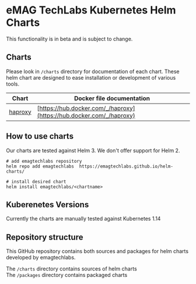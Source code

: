 # eMAG TechLabs Kubernetes Helm Charts

This functionality is in beta and is subject to change.

## Charts
Please look in `/charts` directory for documentation of each chart. 
These helm chart are designed to ease installation or development of various tools.

| Chart | Docker file documentation  |
|-------| -------------------------- |
|[haproxy](/charts/haproxy) | [https://hub.docker.com/_/haproxy](https://hub.docker.com/_/haproxy) |


## How to use charts
Our charts are tested against Helm 3. We don't offer support for Helm 2.

```shell script
# add emagtechlabs repository
helm repo add emagtechlabs  https://emagtechlabs.github.io/helm-charts/

# install desired chart
helm install emagtechlabs/<chartname>
```

## Kuberenetes Versions
Currently the charts are manually tested against Kubernetes 1.14

## Repository structure
This GitHub repository contains both sources and packages for helm charts developed by emagtechlabs.

The `/charts` directory contains sources of helm charts  
The `/packages` directory contains packaged charts 
